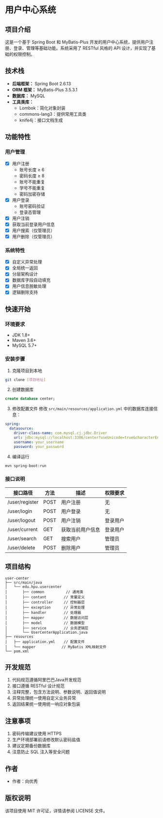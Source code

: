 # 用户中心系统

## 项目介绍
这是一个基于 Spring Boot 和 MyBatis-Plus 开发的用户中心系统，提供用户注册、登录、管理等基础功能。系统采用了 RESTful 风格的 API 设计，并实现了基础的权限控制。

## 技术栈
- **后端框架：** Spring Boot 2.6.13
- **ORM 框架：** MyBatis-Plus 3.5.3.1
- **数据库：** MySQL
- **工具类库：** 
  - Lombok：简化对象封装
  - commons-lang3：提供常用工具类
  - knife4j：接口文档生成

## 功能特性
### 用户管理
- [x] 用户注册
  - 账号长度 ≥ 6
  - 密码长度 ≥ 8
  - 账号不能重复
  - 学号不能重复
  - 密码加密存储
- [x] 用户登录
  - 账号密码验证
  - 登录态管理
- [x] 用户注销
- [x] 获取当前登录用户信息
- [x] 用户搜索（仅管理员）
- [x] 用户删除（仅管理员）

### 系统特性
- [x] 自定义异常处理
- [x] 全局统一返回
- [x] 分层架构设计
- [x] 数据库字段自动填充
- [x] 用户信息脱敏处理
- [x] 逻辑删除支持

## 快速开始

### 环境要求
- JDK 1.8+
- Maven 3.6+
- MySQL 5.7+

### 安装步骤
1. 克隆项目到本地
```bash
git clone [项目地址]
```

2. 创建数据库
```sql
create database center;
```

3. 修改配置文件
修改 `src/main/resources/application.yml` 中的数据库连接信息：
```yaml
spring:
  datasource:
    driver-class-name: com.mysql.cj.jdbc.Driver
    url: jdbc:mysql://localhost:3306/center?useUnicode=true&characterEncoding=UTF-8&serverTimezone=GMT%2b8
    username: your_username
    password: your_password
```

4. 编译运行
```bash
mvn spring-boot:run
```

### 接口说明
| 接口路径 | 方法 | 描述 | 权限要求 |
|---------|------|------|----------|
| /user/register | POST | 用户注册 | 无 |
| /user/login | POST | 用户登录 | 无 |
| /user/logout | POST | 用户注销 | 登录用户 |
| /user/current | GET | 获取当前用户信息 | 登录用户 |
| /user/search | GET | 搜索用户 | 管理员 |
| /user/delete | POST | 删除用户 | 管理员 |

## 项目结构
```
user-center
├── src/main/java
│   └── edu.hpu.usercenter
│       ├── common          // 通用类
│       ├── contant        // 常量定义
│       ├── controller     // 控制器层
│       ├── exception      // 异常处理
│       ├── handler        // 处理器
│       ├── mapper         // 数据访问层
│       ├── model          // 数据模型
│       ├── service        // 业务逻辑层
│       └── UserCenterApplication.java
├── resources
│   ├── application.yml    // 配置文件
│   └── mapper            // MyBatis XML映射文件
└── pom.xml
```

## 开发规范
1. 代码规范遵循阿里巴巴Java开发规范
2. 接口遵循 RESTful 设计规范
3. 注释完整，包含方法说明、参数说明、返回值说明
4. 异常处理统一使用自定义业务异常
5. 返回结果统一使用统一响应对象包装

## 注意事项
1. 密码传输建议使用 HTTPS
2. 生产环境部署前请修改默认密码盐值
3. 建议定期备份数据库
4. 注意防止 SQL 注入等安全问题

## 作者
- 作者：向优秀

## 版权说明
该项目使用 MIT 许可证，详情请参阅 LICENSE 文件。
